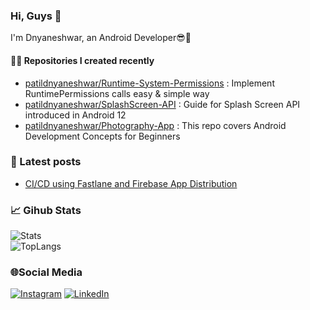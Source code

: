 ### Hi, Guys 👋 

I'm Dnyaneshwar, an Android Developer😎📱

#### 👨‍💻 Repositories I created recently
- [patildnyaneshwar/Runtime-System-Permissions](https://github.com/patildnyaneshwar/RuntimePermissions) : Implement RuntimePermissions calls easy & simple way
- [patildnyaneshwar/SplashScreen-API](https://github.com/patildnyaneshwar/SplashScreen) : Guide for Splash Screen API introduced in Android 12
- [patildnyaneshwar/Photography-App](https://github.com/patildnyaneshwar/StudyProject/tree/load-photos) : This repo covers Android Development Concepts for Beginners

### 📄 Latest posts
- [CI/CD using Fastlane and Firebase App Distribution](https://gist.github.com/patildnyaneshwar/12ba882d7613cf2fb1b66e3ccb5f246f)

### 📈 Gihub Stats

![Stats](https://github-readme-stats.vercel.app/api?username=patildnyaneshwar&show_icons=true&theme=chartreuse-dark)     
![TopLangs](https://github-readme-stats.vercel.app/api/top-langs?username=patildnyaneshwar&layout=compact&show_icons=true&theme=chartreuse-dark)

### 🌐Social Media
[![Instagram](https://img.shields.io/badge/Instagram-E4405F?style=for-the-badge&logo=instagram&logoColor=white)](https://www.instagram.com/patil_dnyane) [![LinkedIn](https://img.shields.io/badge/LinkedIn-0077B5?style=for-the-badge&logo=linkedin&logoColor=white)](https://www.linkedin.com/in/patil-dnyaneshwar1926)

<!---
patildnyaneshwar/patildnyaneshwar is a ✨ special ✨ repository because its `README.md` (this file) appears on your GitHub profile.
You can click the Preview link to take a look at your changes.
--->
